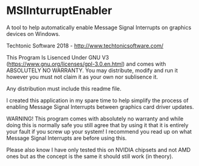 # MSIInturruptEnabler
A tool to help automatically enable Message Signal Interrupts on graphics devices on Windows.

Techtonic Software 2018 - http://www.techtonicsoftware.com/

This Program Is Lisenced Under GNU V3 (https://www.gnu.org/licenses/gpl-3.0.en.html) and comes with ABSOLUTELY NO WARRANTY. 
You may distribute, modify and run it however you must not claim it as your own nor sublisence it.

Any distribution must include this readme file.

I created this application in my spare time to help simplify the process of enabling Message Signal Interrupts between graphics card driver updates.

WARNING! This program comes with absolutely no warranty and while doing this is normally safe you still agree that by using it that it is entirely your fault if you screw up your system! I recommend you read up on what Message Signal Interrupts are before using this.

Please also know I have only tested this on NVIDIA chipsets and not AMD ones but as the concept is the same it should still work (in theory).
